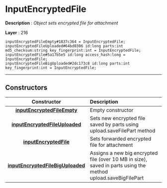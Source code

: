 # InputEncryptedFile

**Description** : *Object sets encrypted file for attachment*

**Layer** : 216

```tl
inputEncryptedFileEmpty#1837c364 = InputEncryptedFile;
inputEncryptedFileUploaded#64bd0306 id:long parts:int md5_checksum:string key_fingerprint:int = InputEncryptedFile;
inputEncryptedFile#5a17b5e5 id:long access_hash:long = InputEncryptedFile;
inputEncryptedFileBigUploaded#2dc173c8 id:long parts:int key_fingerprint:int = InputEncryptedFile;
```

---

## Constructors

| Constructor | Description |
| :---: | :--- |
| [**inputEncryptedFileEmpty**](constructor/inputEncryptedFileEmpty) | Empty constructor |
| [**inputEncryptedFileUploaded**](constructor/inputEncryptedFileUploaded) | Sets new encrypted file saved by parts using upload.saveFilePart method |
| [**inputEncryptedFile**](constructor/inputEncryptedFile) | Sets forwarded encrypted file for attachment |
| [**inputEncryptedFileBigUploaded**](constructor/inputEncryptedFileBigUploaded) | Assigns a new big encrypted file (over 10 MB in size), saved in parts using the method upload.saveBigFilePart |